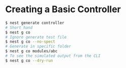 # Creating a Basic Controller
```bash
$ nest generate controller
# Short hand
$ nest g co
# Ignore generate test file
$ nest g co --no-spect
# Generate in specific folder
$ nest g co modules/abc
# To see the simulated output from the CLI
$ nest g co --dry-run
```
